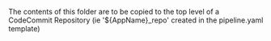 The contents of this folder are to be copied to the top level of a
  CodeCommit Repository (ie '${AppName}_repo' created in the pipeline.yaml template)
